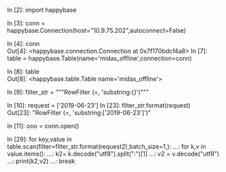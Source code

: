 In [2]: import happybase                                                                                                                                                        

In [3]: conn = happybase.Connection(host="10.9.75.202",autoconnect=False)                                                                                                       

In [4]: conn                                                                                                                                                                    
Out[4]: <happybase.connection.Connection at 0x7f170bdcf4a8>
In [7]: table = happybase.Table(name='midas_offline',connection=conn)                                                                                                           

In [8]: table                                                                                                                                                                   
Out[8]: <happybase.table.Table name='midas_offline'>

In [9]: filter_str = """RowFilter (=, 'substring:{}')"""                                                                                                                        

In [10]: request = ['2019-06-23']                                                               In [23]: filter_str.format(request)                                                                                                                                             
Out[23]: "RowFilter (=, 'substring:['2019-06-23']')"                                                              

In [11]: ooo = conn.open()

In [29]: for key,value in table.scan(filter=filter_str.format(request2),batch_size=1,): 
    ...:     for k,v in value.items(): 
    ...:         k2= k.decode("utf8").split(":")[1] 
    ...:         v2 = v.decode("utf8") 
    ...:         print(k2,v2) 
    ...:         break 